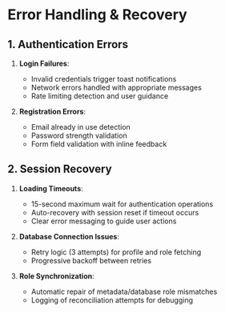 
# Error Handling & Recovery

## 1. Authentication Errors
1. **Login Failures**:
   - Invalid credentials trigger toast notifications
   - Network errors handled with appropriate messages
   - Rate limiting detection and user guidance

2. **Registration Errors**:
   - Email already in use detection
   - Password strength validation
   - Form field validation with inline feedback

## 2. Session Recovery
1. **Loading Timeouts**:
   - 15-second maximum wait for authentication operations
   - Auto-recovery with session reset if timeout occurs
   - Clear error messaging to guide user actions

2. **Database Connection Issues**:
   - Retry logic (3 attempts) for profile and role fetching
   - Progressive backoff between retries

3. **Role Synchronization**:
   - Automatic repair of metadata/database role mismatches
   - Logging of reconciliation attempts for debugging
